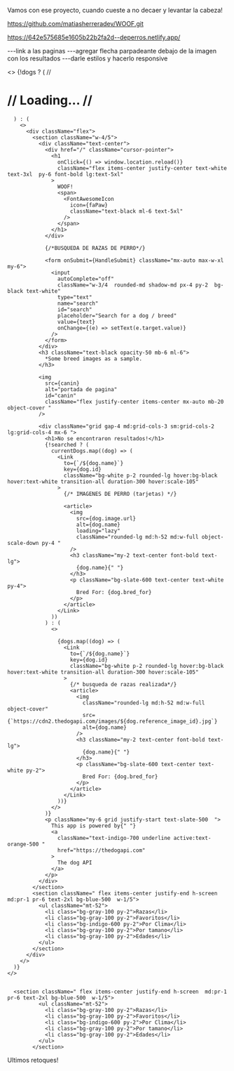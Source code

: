 Vamos con ese proyecto, cuando cueste a no decaer y levantar la cabeza!

https://github.com/matiasherreradev/WOOF.git

https://642e575685e1605b22b2fa2d--deperros.netlify.app/







---link a las paginas
---agregar flecha parpadeante debajo de la imagen con los resultados
---darle estilos y hacerlo responsive




 <>
      {!dogs ? (
    //    <h1 className="flex items-center justify-center text-white text-center text-3xl px-5 h-screen font-bold uppercase">
    //      Loading...
    //    </h1>




      ) : (
        <>
          <div className="flex">
            <section className="w-4/5">
              <div className="text-center">
                <div href="/" className="cursor-pointer">
                  <h1
                    onClick={() => window.location.reload()}
                    className="flex items-center justify-center text-white  text-3xl  py-6 font-bold lg:text-5xl"
                  >
                    WOOF!
                    <span>
                      <FontAwesomeIcon
                        icon={faPaw}
                        className="text-black ml-6 text-5xl"
                      />
                    </span>
                  </h1>
                </div>

                {/*BUSQUEDA DE RAZAS DE PERRO*/}

                <form onSubmit={HandleSubmit} className="mx-auto max-w-xl my-6">
                  <input
                    autoComplete="off"
                    className="w-3/4  rounded-md shadow-md px-4 py-2  bg-black text-white"
                    type="text"
                    name="search"
                    id="search"
                    placeholder="Search for a dog / breed"
                    value={text}
                    onChange={(e) => setText(e.target.value)}
                  />
                </form>
              </div>
              <h3 className="text-black opacity-50 mb-6 ml-6">
                *Some breed images as a sample.
              </h3>

              <img
                src={canin}
                alt="portada de pagina"
                id="canin"
                className="flex justify-center items-center mx-auto mb-20  object-cover "
              />

              <div className="grid gap-4 md:grid-cols-3 sm:grid-cols-2 lg:grid-cols-4 mx-6 ">
                <h1>No se encontraron resultados!</h1>
                {!searched ? (
                  currentDogs.map((dog) => (
                    <Link
                      to={`/${dog.name}`}
                      key={dog.id}
                      className="bg-white p-2 rounded-lg hover:bg-black hover:text-white transition-all duration-300 hover:scale-105"
                    >
                      {/* IMAGENES DE PERRO (tarjetas) */}

                      <article>
                        <img
                          src={dog.image.url}
                          alt={dog.name}
                          loading="lazy"
                          className="rounded-lg md:h-52 md:w-full object-scale-down py-4 "
                        />
                        <h3 className="my-2 text-center font-bold text-lg">
                          {dog.name}{" "}
                        </h3>
                        <p className="bg-slate-600 text-center text-white py-4">
                          Bred For: {dog.bred_for}
                        </p>
                      </article>
                    </Link>
                  ))
                ) : (
                  <>
                    
                    {dogs.map((dog) => (
                      <Link
                        to={`/${dog.name}`}
                        key={dog.id}
                        className="bg-white p-2 rounded-lg hover:bg-black hover:text-white transition-all duration-300 hover:scale-105"
                      >
                        {/* busqueda de razas realizada*/}
                        <article>
                          <img
                            className="rounded-lg md:h-52 md:w-full object-cover"
                            src={`https://cdn2.thedogapi.com/images/${dog.reference_image_id}.jpg`}
                            alt={dog.name}
                          />
                          <h3 className="my-2 text-center font-bold text-lg">
                            {dog.name}{" "}
                          </h3>
                          <p className="bg-slate-600 text-center text-white py-2">
                            Bred For: {dog.bred_for}
                          </p>
                        </article>
                      </Link>
                    ))}
                  </>
                )}
                <p className="my-6 grid justify-start text-slate-500  ">
                  This app is powered by{" "}
                  <a
                    className="text-indigo-700 underline active:text-orange-500 "
                    href="https://thedogapi.com"
                  >
                    The dog API
                  </a>
                </p>
              </div>
            </section>
            <section className=" flex items-center justify-end h-screen  md:pr-1 pr-6 text-2xl bg-blue-500  w-1/5">
              <ul className="mt-52">
                <li class="bg-gray-100 py-2">Razas</li>
                <li class="bg-gray-100 py-2">Favoritos</li>
                <li class="bg-indigo-600 py-2">Por Clima</li>
                <li class="bg-gray-100 py-2">Por tamano</li>
                <li class="bg-gray-100 py-2">Edades</li>
              </ul>
            </section>
          </div>
        </>
      )}
    </>


      <section className=" flex items-center justify-end h-screen  md:pr-1 pr-6 text-2xl bg-blue-500  w-1/5">
              <ul className="mt-52">
                <li class="bg-gray-100 py-2">Razas</li>
                <li class="bg-gray-100 py-2">Favoritos</li>
                <li class="bg-indigo-600 py-2">Por Clima</li>
                <li class="bg-gray-100 py-2">Por tamano</li>
                <li class="bg-gray-100 py-2">Edades</li>
              </ul>
            </section>




Ultimos retoques!
